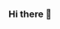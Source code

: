 ### Hi there 👋

<!--
**apmleandro/apmleandro** is a ✨ _special_ ✨ repository because its `README.md` (this file) appears on your GitHub profile.

I am Ana and this account is a show chase of stuff that I like working on.

- 🔭 I’m currently working on my post-graduate degree in data science, data analytics, and machine learning @Infnet
- 🌱 I’m currently learning Logistic Regression
- 💬 Ask me about Brazilian food, Material Science, 3D printing and Data Science
- 📫 How to reach me: https://www.linkedin.com/in/apmlpet/
- 😄 Pronouns: She/Her
-->
